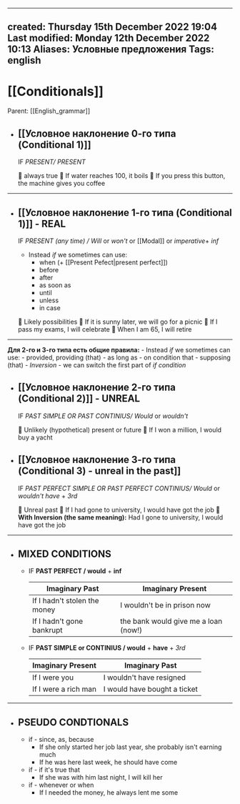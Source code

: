 
---
created: Thursday 15th December 2022 19:04
Last modified: Monday 12th December 2022 10:13
Aliases: Условные предложения
Tags: english
---

# [[Conditionals]]

Parent: [[English_grammar]]


 
- ## [[Условное наклонение 0-го типа (Conditional 1)]]
	IF *PRESENT/ PRESENT*
	
	🔴 always true
		📌 If water reaches 100, it boils
		📌 If you press this button, the machine gives you coffee
---

- ## [[Условное наклонение 1-го типа (Conditional 1)]] - REAL

	IF *PRESENT (any time) / Will* or *won't* or [[Modal]] or *imperative*+ *inf* 
	- Instead *if* we sometimes can use:
		- when (+ [[Present Pefect|present perfect]])
		- before
		- after
		- as soon as
		- until
		- unless
		- in case

	🔴 Likely possibilities
		📌 If it is sunny later, we will go for a picnic
		📌 If I pass my exams, I will celebrate 
		📌 When I am 65, I will retire
---

**Для 2-го и 3-го типа есть общие правила:**
	- Instead *if* we sometimes can use:
		- provided, providing (that)
		- as long as
		- on condition that
		- supposing (that)
	- *Inversion* - we can switch the first part of *if condition*
- ## [[Условное наклонение 2-го типа (Conditional 2)]] - UNREAL


	IF *PAST SIMPLE OR PAST CONTINIUS/ Would* or *wouldn't*
	
	🔴 Unlikely (hypothetical) present or future
		📌 If I won a million, I would buy a yacht
		
- ## [[Условное наклонение 3-го типа (Conditional 3) - unreal in the past]]

	IF *PAST PERFECT SIMPLE OR PAST PERFECT CONTINIUS/ Would* or *wouldn't* *have* + *3rd* 

	🔴 Unreal past
		📌 If I had gone to university, I would have got the job
		📌 **With Inversion (the same meaning):** Had I gone to university, I would have got the job
---

- ## MIXED CONDITIONS

	- IF **PAST PERFECT / would** + **inf**

		| Imaginary Past               | Imaginary Present                    |
		| ---------------------------- | ------------------------------------ |
		| If I hadn't stolen the money | I wouldn't be in prison now          |
		| If I hadn't gone bankrupt    | the bank would give me a loan (now!) |

	- IF **PAST SIMPLE or CONTINIUS / would** + **have** + *3rd* 

		| Imaginary Present    | Imaginary Past               |
		| -------------------- | ---------------------------- |
		| If I were you        | I wouldn't have resigned     |
		| If I were a rich man | I would have bought a ticket | 

---
- ## PSEUDO CONDTIONALS
	- if - since, as, because
		- If she only started her job last year, she probably isn't earning much
		- If he was here last week, he should have come 
	- if - if it's true that
		- If she was with him last night, I will kill her
	- if - whenever or when
		- If I needed the money, he always lent me some


